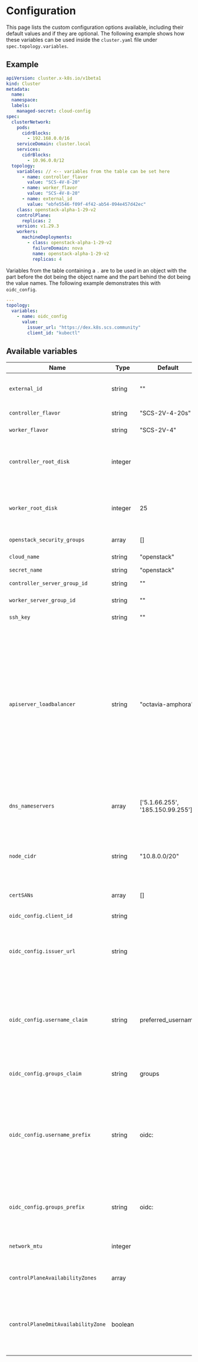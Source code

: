 # Configuration

This page lists the custom configuration options available, including their default values and if they are optional. The following example shows how these variables can be used inside the `cluster.yaml` file under `spec.topology.variables`.

## Example

```yaml
apiVersion: cluster.x-k8s.io/v1beta1
kind: Cluster
metadata:
  name:
  namespace:
  labels:
    managed-secret: cloud-config
spec:
  clusterNetwork:
    pods:
      cidrBlocks:
        - 192.168.0.0/16
    serviceDomain: cluster.local
    services:
      cidrBlocks:
        - 10.96.0.0/12
  topology:
    variables: // <-- variables from the table can be set here
      - name: controller_flavor
        value: "SCS-4V-8-20"
      - name: worker_flavor
        value: "SCS-4V-8-20"
      - name: external_id
        value: "ebfe5546-f09f-4f42-ab54-094e457d42ec"
    class: openstack-alpha-1-29-v2
    controlPlane:
      replicas: 2
    version: v1.29.3
    workers:
      machineDeployments:
        - class: openstack-alpha-1-29-v2
          failureDomain: nova
          name: openstack-alpha-1-29-v2
          replicas: 4
```

Variables from the table containing a `.` are to be used in an object with the part before the dot being the object name and the part behind the dot being the value names. The following example demonstrates this with `oidc_config`.

```yaml
---
topology:
  variables:
    - name: oidc_config
      value:
        issuer_url: "https://dex.k8s.scs.community"
        client_id: "kubectl"
```

## Available variables

| Name                               | Type    | Default                          | Example                                | Description                                                                                                                                                                                                                                                                                                                                                                                                                                                                                                | Required |
| ---------------------------------- | ------- | -------------------------------- | -------------------------------------- | ---------------------------------------------------------------------------------------------------------------------------------------------------------------------------------------------------------------------------------------------------------------------------------------------------------------------------------------------------------------------------------------------------------------------------------------------------------------------------------------------------------- | -------- |
| `external_id`                      | string  | ""                               | "ebfe5546-f09f-4f42-ab54-094e457d42ec" | ExternalNetworkID is the ID of an external OpenStack Network. This is necessary to get public internet to the VMs.                                                                                                                                                                                                                                                                                                                                                                                         | False    |
| `controller_flavor`                | string  | "SCS-2V-4-20s"                   | "SCS-2V-4-20s"                         | OpenStack instance flavor for control-plane nodes.                                                                                                                                                                                                                                                                                                                                                                                                                                                         | False    |
| `worker_flavor`                    | string  | "SCS-2V-4"                       | "SCS-2V-4"                             | OpenStack instance flavor for worker nodes.                                                                                                                                                                                                                                                                                                                                                                                                                                                                | False    |
| `controller_root_disk`             | integer |                                  | 25                                     | Root disk size in GiB for control-plane nodes. OpenStack volume will be created and used instead of an ephemeral disk defined in flavor. Should only be used for the diskless flavors.                                                                                                                                                                                                                                                                                                                     | False    |
| `worker_root_disk`                 | integer | 25                               | 25                                     | Root disk size in GiB for worker nodes. OpenStack volume will be created and used instead of an ephemeral disk defined in flavor. Should be used for the diskless flavors.                                                                                                                                                                                                                                                                                                                                 | False    |
| `openstack_security_groups`        | array   | []                               | ['security-group-1']                   | The names of the security groups to assign to the instance                                                                                                                                                                                                                                                                                                                                                                                                                                                 | False    |
| `cloud_name`                       | string  | "openstack"                      | "openstack"                            | The name of the cloud to use from the clouds secret                                                                                                                                                                                                                                                                                                                                                                                                                                                        | False    |
| `secret_name`                      | string  | "openstack"                      | "openstack"                            | The name of the clouds secret                                                                                                                                                                                                                                                                                                                                                                                                                                                                              | False    |
| `controller_server_group_id`       | string  | ""                               | "3adf4e92-bb33-4e44-8ad3-afda9dfe8ec3" | The server group to assign the control plane nodes to.                                                                                                                                                                                                                                                                                                                                                                                                                                                     | False    |
| `worker_server_group_id`           | string  | ""                               | "869fe071-1e56-46a9-9166-47c9f228e297" | The server group to assign the worker nodes to.                                                                                                                                                                                                                                                                                                                                                                                                                                                            | False    |
| `ssh_key`                          | string  | ""                               | "capi-keypair"                         | The ssh key to inject in the nodes.                                                                                                                                                                                                                                                                                                                                                                                                                                                                        | False    |
| `apiserver_loadbalancer`           | string  | "octavia-amphora"                | "none, octavia-amphora, octavia-ovn"   | "In this cluster-stack we have two kind of loadbalancers. Each of them has its own configuration variable. This setting here is to configure the loadbalancer that is placed in front of the apiserver.<br />You can choose from 2 options:<br /><br />none:<br /> No loadbalancer solution will be deployed<br /><br />octavia-amphora:<br /> (default) Uses openstack's loadbalancer service (provider:amphora)<br /><br />octavia-ovn:<br /> Uses openstack's loadbalancer service (provider:ovn)<br /> | False    |
| `dns_nameservers`                  | array   | ['5.1.66.255', '185.150.99.255'] | ['5.1.66.255', '185.150.99.255']       | "DNSNameservers is the list of nameservers for the OpenStack Subnet being created. Set this value when you need to create a new network/subnet while the access through DNS is required.<br />                                                                                                                                                                                                                                                                                                             | False    |
| `node_cidr`                        | string  | "10.8.0.0/20"                    | "10.8.0.0/20"                          | "NodeCIDR is the OpenStack Subnet to be created. Cluster actuator will create a network, a subnet with NodeCIDR, and a router connected to this subnet. If you leave this empty, no network will be created.<br />                                                                                                                                                                                                                                                                                         | False    |
| `certSANs`                         | array   | []                               | ['mydomain.example']                   | CertSANs sets extra Subject Alternative Names for the API Server signing cert.                                                                                                                                                                                                                                                                                                                                                                                                                             | False    |
| `oidc_config.client_id`            | string  |                                  | kubectl                                | A client id that all tokens must be issued for.                                                                                                                                                                                                                                                                                                                                                                                                                                                            |          |
| `oidc_config.issuer_url`           | string  |                                  | <https://dex.k8s.scs.community>        | URL of the provider that allows the API server to dis cover public signing keys. Only URLs that use the https:// scheme are acc epted. This is typically the provider's discovery URL, changed to have an emp ty path                                                                                                                                                                                                                                                                                      |          |
| `oidc_config.username_claim`       | string  | preferred_username               | preferred_username                     | JWT claim to use as the user name. By default sub, whi ch is expected to be a unique identifier of the end user. Admins can choose oth er claims, such as email or name, depending on their provider. However, cla ims other than email will be prefixed with the issuer URL to prevent naming cla shes with other plugins.                                                                                                                                                                                |          |
| `oidc_config.groups_claim`         | string  | groups                           | groups                                 | JWT claim to use as the user's group. If the claim is present it must be an array of strings.                                                                                                                                                                                                                                                                                                                                                                                                              |          |
| `oidc_config.username_prefix`      | string  | oidc:                            | oidc:                                  | Prefix prepended to username claims to prevent cla shes with existing names (such as system: users). For example, the value oid c: will create usernames like oidc:jane.doe. If this flag isn't provided and --o idc-username-claim is a value other than email the prefix defaults to ( Iss uer URL )# where ( Issuer URL ) is the value of --oidc-issuer-url. The value - c an be used to disable all prefixing.                                                                                         |          |
| `oidc_config.groups_prefix`        | string  | oidc:                            | oidc:                                  | Prefix prepended to group claims to prevent clashes wit h existing names (such as system: groups). For example, the value oidc: will cre ate group names like oidc:engineering and oidc:infra.                                                                                                                                                                                                                                                                                                             |          |
| `network_mtu`                      | integer |                                  | 1500                                   | NetworkMTU sets the maximum transmission unit (MTU) value to address fragmentation for the private network ID.                                                                                                                                                                                                                                                                                                                                                                                             | False    |
| `controlPlaneAvailabilityZones`    | array   |                                  | ['nova']                               | ControlPlaneAvailabilityZones is the set of availability zones which control plane machines may be deployed to.                                                                                                                                                                                                                                                                                                                                                                                            | False    |
| `controlPlaneOmitAvailabilityZone` | boolean |                                  | True                                   | ControlPlaneOmitAvailabilityZone causes availability zone to be omitted when creating control plane nodes, allowing the Nova scheduler to make a decision on which availability zone to use based on other scheduling constraints.                                                                                                                                                                                                                                                                         | False    |
